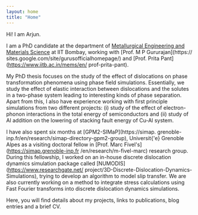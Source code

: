 ```yaml
---
layout: home
title: "Home"
---
```


Hi! I am Arjun. 

I am a PhD candidate at the department of
 [Metallurgical Engineering and Materials Science](https://www.iitb.ac.in/mems/) 
at IIT Bombay, working with [Prof. M P Gururajan](https://
sites.google.com/site/gurusofficialhomepage/) 
and [Prof. Prita Pant](https://www.iitb.ac.in/mems/en/
prof-prita-pant). 

My PhD thesis focuses on the study of the effect of dislocations 
on phase transformation phenomena using phase field simulations. 
Essentially, we study the effect of elastic interaction 
between dislocations and the solutes in a two-phase system leading 
to interesting kinds of phase separation. Apart from this, I also 
have experience working with first principle simulations from 
two different projects: (i) study of the effect of electron-phonon 
interactions in the total energy of semiconductors and (ii) 
study of Al addition on the lowering of stacking fault energy of 
Cu-Al system. 

I have also spent six months at [GPM2-SIMaP](https://simap.
grenoble-inp.fr/en/research/simap-directory-gpm2-group), 
Universit\{'e} Grenoble Alpes as a visiting doctoral fellow 
in [Prof. Marc Fivel's](https://simap.grenoble-inp.fr
/en/research/m-fivel-marc) research group. During this 
fellowship, I worked on an in-house discrete dislocation 
dynamics simulation package called [NUMODIS](https://www.researchgate.net/
project/3D-Discrete-Dislocation-Dynamics-Simulations), 
trying to develop an algorithm to model slip transfer.
We are also currently working on a method to integrate 
stress calculations using Fast Fourier transforms into 
discrete dislocation dynamics simulations.

Here, you will find details about my projects, 
links to publications, blog entries and a brief CV.
